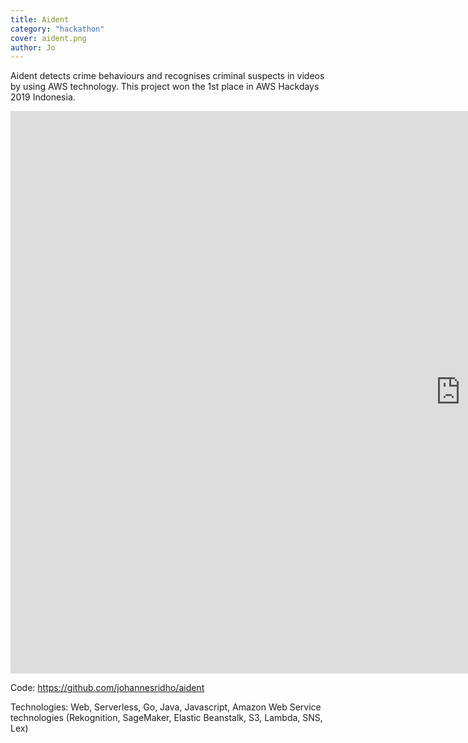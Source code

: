 ```yaml
---
title: Aident
category: "hackathon"
cover: aident.png
author: Jo
---
```


Aident detects crime behaviours and recognises criminal suspects in videos by using AWS technology. 
This project won the 1st place in AWS Hackdays 2019 Indonesia.

<iframe width="1440" height="900" src="https://www.youtube.com/embed/ouTdvoKeZaE" frameborder="0" allow="accelerometer; encrypted-media; gyroscope; picture-in-picture" allowfullscreen></iframe>

Code: https://github.com/johannesridho/aident

Technologies: Web, Serverless, Go, Java, Javascript, Amazon Web Service technologies (Rekognition, SageMaker, Elastic 
Beanstalk, S3, Lambda, SNS, Lex) 
